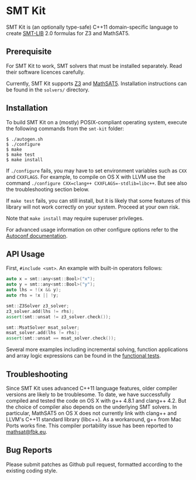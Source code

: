 # SMT Kit

SMT Kit is (an optionally type-safe) C++11 domain-specific language
to create [SMT-LIB][smt-lib] 2.0 formulas for Z3 and MathSAT5.

[smt-lib]: http://www.smt-lib.org/

## Prerequisite

For SMT Kit to work, SMT solvers that must be installed separately.
Read their software licences carefully.

Currently, SMT Kit supports [Z3][z3] and [MathSAT5][msat]. Installation
instructions can be found in the `solvers/` directory.

[z3]: http://z3.codeplex.com/
[msat]: http://mathsat.fbk.eu/

## Installation

To build SMT Kit on a (mostly) POSIX-compliant operating system,
execute the following commands from the `smt-kit` folder:

    $ ./autogen.sh
    $ ./configure
    $ make
    $ make test
    $ make install

If `./configure` fails, you may have to set environment variables
such as `CXX` and `CXXFLAGS`. For example, to compile on OS X with
LLVM use the command `./configure CXX=clang++ CXXFLAGS=-stdlib=libc++`.
But see also the troubleshooting section below.

If `make test` fails, you can still install, but it is likely that some
features of this library will not work correctly on your system.
Proceed at your own risk.

Note that `make install` may require superuser privileges.

For advanced usage information on other configure options refer to the
[Autoconf documentation][autoconf].

[autoconf]: http://www.gnu.org/software/autoconf/

## API Usage

First, `#include <smt>`. An example with built-in operators follows:

```C++
auto x = smt::any<smt::Bool>("x");
auto y = smt::any<smt::Bool>("y");
auto lhs = !(x && y);
auto rhs = !x || !y;

smt::Z3Solver z3_solver;
z3_solver.add(lhs != rhs);
assert(smt::unsat != z3_solver.check());

smt::MsatSolver msat_solver;
msat_solver.add(lhs != rhs);
assert(smt::unsat == msat_solver.check());
```

Several more examples including incremental solving, function applications
and array logic expressions can be found in the [functional tests][api].

[api]: https://github.com/ahorn/smt-kit/blob/master/test/smt_functional_test.cpp

## Troubleshooting

Since SMT Kit uses advanced C++11 language features, older compiler
versions are likely to be troublesome. To date, we have successfully
compiled and tested the code on OS X with g++ 4.8.1 and clang++ 4.2.
But the choice of compiler also depends on the underlying SMT solvers.
In particular, MathSAT5 on OS X does not currently link with clang++
and LLVM's C++11 standard library (libc++). As a workaround, g++ from
Mac Ports works fine. This compiler portability issue has been reported
to mathsat@fbk.eu.

## Bug Reports

Please submit patches as Github pull request, formatted according to the
existing coding style.
